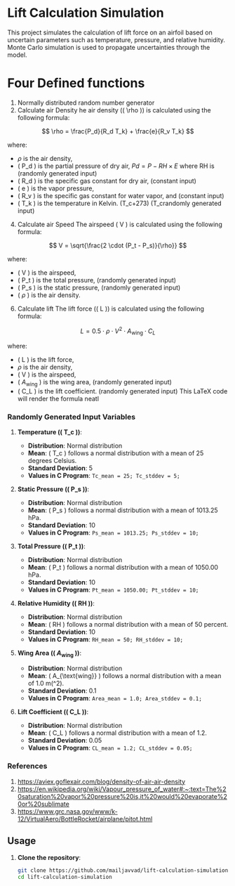 # Lift Calculation Simulation

This project simulates the calculation of lift force on an airfoil based on uncertain parameters such as temperature, pressure, and relative humidity. Monte Carlo simulation is used to propagate uncertainties through the model.
# Four Defined functions
1. Normally distributed random number generator
3. Calculate air Density
he air density (\( \rho \)) is calculated using the following formula:

$$
\rho = \frac{P_d}{R_d T_k} + \frac{e}{R_v T_k}
$$

where:
-  $\rho$  is the air density,
- \( P_d \) is the partial pressure of dry air, $Pd = P - RH \times E$ where RH is (randomly generated input)
- \( R_d \) is the specific gas constant for dry air, (constant input)
- \( e \) is the vapor pressure,
- \( R_v \) is the specific gas constant for water vapor, and (constant input)
- \( T_k \) is the temperature in Kelvin. \(T_c+273\) \(T_crandomly generated input\)

4. Calculate air Speed
The airspeed \( V \) is calculated using the following formula:

$$
V = \sqrt{\frac{2 \cdot (P_t - P_s)}{\rho}}
$$

where:
- \( V \) is the airspeed,
- \( P_t \) is the total pressure, (randomly generated input)
- \( P_s \) is the static pressure, (randomly generated input)
- \( $\rho$ \) is the air density.
   
6. Calculate lift
The lift force (\( L \)) is calculated using the following formula:

$$
L = 0.5 \cdot \rho \cdot V^2 \cdot A_{\text{wing}} \cdot C_L
$$

where:
- \( L \) is the lift force,
-  $\rho$ is the air density,
- \( V \) is the airspeed,
- \( $A_{\text{wing}}$ \) is the wing area, (randomly generated input)
- \( C_L \) is the lift coefficient. (randomly generated input)
This LaTeX code will render the formula neatl
### Randomly Generated Input Variables

1. **Temperature (\( T_c \))**:
   - **Distribution**: Normal distribution
   - **Mean**: \( T_c \) follows a normal distribution with a mean of 25 degrees Celsius.
   - **Standard Deviation**: 5
   - **Values in C Program**: `Tc_mean = 25; Tc_stddev = 5;`

2. **Static Pressure (\( P_s \))**:
   - **Distribution**: Normal distribution
   - **Mean**: \( P_s \) follows a normal distribution with a mean of 1013.25 hPa.
   - **Standard Deviation**: 10
   - **Values in C Program**: `Ps_mean = 1013.25; Ps_stddev = 10;`

3. **Total Pressure (\( P_t \))**:
   - **Distribution**: Normal distribution
   - **Mean**: \( P_t \) follows a normal distribution with a mean of 1050.00 hPa.
   - **Standard Deviation**: 10
   - **Values in C Program**: `Pt_mean = 1050.00; Pt_stddev = 10;`

4. **Relative Humidity (\( RH \))**:
   - **Distribution**: Normal distribution
   - **Mean**: \( RH \) follows a normal distribution with a mean of 50 percent.
   - **Standard Deviation**: 10
   - **Values in C Program**: `RH_mean = 50; RH_stddev = 10;`

5. **Wing Area (\( $A_{\text{wing}}$ \))**:
   - **Distribution**: Normal distribution
   - **Mean**: \( A_{\text{wing}} \) follows a normal distribution with a mean of 1.0 m\(^2\).
   - **Standard Deviation**: 0.1
   - **Values in C Program**: `Area_mean = 1.0; Area_stddev = 0.1;`

6. **Lift Coefficient (\( C_L \))**:
   - **Distribution**: Normal distribution
   - **Mean**: \( C_L \) follows a normal distribution with a mean of 1.2.
   - **Standard Deviation**: 0.05
   - **Values in C Program**: `CL_mean = 1.2; CL_stddev = 0.05;`
### References
1. https://aviex.goflexair.com/blog/density-of-air-air-density
2. https://en.wikipedia.org/wiki/Vapour_pressure_of_water#:~:text=The%20saturation%20vapor%20pressure%20is,it%20would%20evaporate%20or%20sublimate
3. https://www.grc.nasa.gov/www/k-12/VirtualAero/BottleRocket/airplane/pitot.html
## Usage

1. **Clone the repository**:
   ```bash
   git clone https://github.com/mailjavvad/lift-calculation-simulation.git
   cd lift-calculation-simulation
